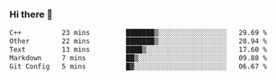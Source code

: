 ### Hi there 👋

<!--
**WShiBin/WShiBin** is a ✨ _special_ ✨ repository because its `README.md` (this file) appears on your GitHub profile.

Here are some ideas to get you started:

- 🔭 I’m currently working on ...
- 🌱 I’m currently learning ...
- 👯 I’m looking to collaborate on ...
- 🤔 I’m looking for help with ...
- 💬 Ask me about ...
- 📫 How to reach me: ...
- 😄 Pronouns: ...
- ⚡ Fun fact: ...
-->

<!--START_SECTION:waka-->

```txt
C++          23 mins         ███████▒░░░░░░░░░░░░░░░░░   29.69 %
Other        22 mins         ███████▒░░░░░░░░░░░░░░░░░   28.94 %
Text         13 mins         ████▒░░░░░░░░░░░░░░░░░░░░   17.60 %
Markdown     7 mins          ██▒░░░░░░░░░░░░░░░░░░░░░░   09.88 %
Git Config   5 mins          █▓░░░░░░░░░░░░░░░░░░░░░░░   06.67 %
```

<!--END_SECTION:waka-->
